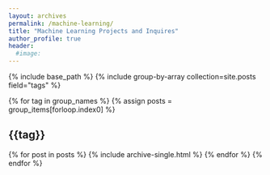 ```yaml
---
layout: archives
permalink: /machine-learning/
title: "Machine Learning Projects and Inquires"
author_profile: true
header:
  #image:
---
```


  {% include base_path %}
  {% include group-by-array collection=site.posts field="tags" %}

  {% for tag in group_names %}
    {% assign posts = group_items[forloop.index0] %}
    <h2 id="{{ tag | slugify }}" class="archive_subtitle">{{tag}}</h2>
    {% for post in posts %}
      {% include archive-single.html %}
    {% endfor %}
  {% endfor %}
